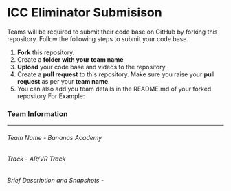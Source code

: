 # ICC Eliminator Submisison

Teams will be required to submit their code base on GitHub by forking this repository.
Follow the following steps to submit your code base.

1. **Fork** this repository.
1. Create a **folder with your team name**
1. **Upload** your code base and videos to the repository.
1. Create a **pull request** to this repository. Make sure you raise your **pull request** as per your **team name**.
1. You can also add you team details in the README.md of your forked repository
   For Example:

### Team Information

---

###### Team Name - Bananas Academy

###### Track - AR/VR Track

###### Brief Description and Snapshots -
